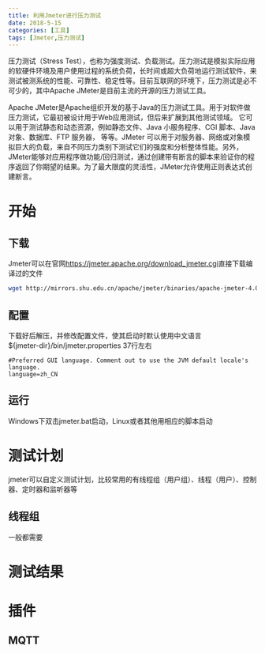 ```yaml
---
title: 利用Jmeter进行压力测试
date: 2018-5-15
categories: [工具]
tags: [Jmeter,压力测试]
---
```


压力测试（Stress Test），也称为强度测试、负载测试。压力测试是模拟实际应用的软硬件环境及用户使用过程的系统负荷，长时间或超大负荷地运行测试软件，来测试被测系统的性能、可靠性、稳定性等。目前互联网的环境下，压力测试是必不可少的，其中Apache JMeter是目前主流的开源的压力测试工具。

Apache JMeter是Apache组织开发的基于Java的压力测试工具。用于对软件做压力测试，它最初被设计用于Web应用测试，但后来扩展到其他测试领域。 它可以用于测试静态和动态资源，例如静态文件、Java 小服务程序、CGI 脚本、Java 对象、数据库、FTP 服务器， 等等。JMeter 可以用于对服务器、网络或对象模拟巨大的负载，来自不同压力类别下测试它们的强度和分析整体性能。另外，JMeter能够对应用程序做功能/回归测试，通过创建带有断言的脚本来验证你的程序返回了你期望的结果。为了最大限度的灵活性，JMeter允许使用正则表达式创建断言。

<!-- more -->

# 开始

## 下载
Jmeter可以在官网<https://jmeter.apache.org/download_jmeter.cgi>直接下载编译过的文件    
```bash
wget http://mirrors.shu.edu.cn/apache/jmeter/binaries/apache-jmeter-4.0.zip -O jmeter.zip
```
## 配置
下载好后解压，并修改配置文件，使其启动时默认使用中文语言     
${jmeter-dir}/bin/jmeter.properties 37行左右      
```properties
#Preferred GUI language. Comment out to use the JVM default locale's language.
language=zh_CN
```

## 运行
Windows下双击jmeter.bat启动，Linux或者其他用相应的脚本启动

# 测试计划

jmeter可以自定义测试计划，比较常用的有线程组（用户组）、线程（用户）、控制器、定时器和监听器等

## 线程组
一般都需要

# 测试结果



# 插件

## MQTT


